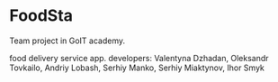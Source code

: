 # FoodSta
Team project in GoIT academy.


food delivery service app.
developers: Valentyna Dzhadan, Oleksandr Tovkailo, Andriy Lobash, Serhiy Manko, Serhiy Miaktynov, Ihor Smyk
